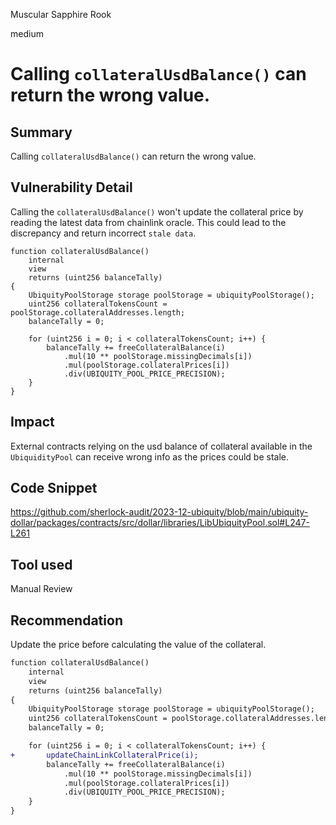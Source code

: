 Muscular Sapphire Rook

medium

# Calling `collateralUsdBalance()` can return the wrong value.

## Summary
Calling `collateralUsdBalance()` can return the wrong value.
## Vulnerability Detail
Calling the `collateralUsdBalance()` won't update the collateral price by reading the latest data from chainlink oracle. This could lead to the discrepancy and return incorrect `stale data`.

```solidity
function collateralUsdBalance()
    internal
    view
    returns (uint256 balanceTally)
{
    UbiquityPoolStorage storage poolStorage = ubiquityPoolStorage();
    uint256 collateralTokensCount = poolStorage.collateralAddresses.length;
    balanceTally = 0;

    for (uint256 i = 0; i < collateralTokensCount; i++) {
        balanceTally += freeCollateralBalance(i)        
            .mul(10 ** poolStorage.missingDecimals[i]) 
            .mul(poolStorage.collateralPrices[i])      
            .div(UBIQUITY_POOL_PRICE_PRECISION);        
    }
}
```
## Impact
External contracts relying on the usd balance of collateral available in the `UbiquidityPool` can receive wrong info as the prices could be stale. 
## Code Snippet
https://github.com/sherlock-audit/2023-12-ubiquity/blob/main/ubiquity-dollar/packages/contracts/src/dollar/libraries/LibUbiquityPool.sol#L247-L261
## Tool used
Manual Review

## Recommendation
Update the price before calculating the value of the collateral.
```diff
function collateralUsdBalance()
    internal
    view
    returns (uint256 balanceTally)
{
    UbiquityPoolStorage storage poolStorage = ubiquityPoolStorage();
    uint256 collateralTokensCount = poolStorage.collateralAddresses.length;
    balanceTally = 0;

    for (uint256 i = 0; i < collateralTokensCount; i++) {
+       updateChainLinkCollateralPrice(i);
        balanceTally += freeCollateralBalance(i)    
            .mul(10 ** poolStorage.missingDecimals[i]) 
            .mul(poolStorage.collateralPrices[i])       
            .div(UBIQUITY_POOL_PRICE_PRECISION);        
    }
}
```

